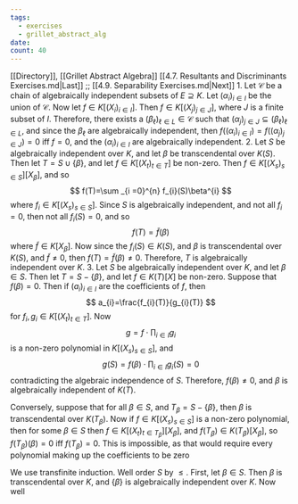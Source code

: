 ```yaml
---
tags:
  - exercises
  - grillet_abstract_alg
date:
count: 40
---
```

[[Directory]], [[Grillet Abstract Algebra]]
[[4.7. Resultants and Discriminants Exercises.md|Last]] ;; [[4.9. Separability Exercises.md|Next]]
1. 
Let $\mathcal{C}$ be a chain of algebraically independent subsets of ${} E \supseteq K {}$. Let ${} (\alpha_{i})_{i \in I} {}$ be the union of $\mathcal{C}$. Now let ${} f \in K[(X_{i})_{i \in I}] {}$. Then ${} f \in K[(X_{j})_{j \in J}] {}$, where $J {}$ is a finite subset of $I$. Therefore, there exists a ${} (\beta_{\ell})_{\ell \in L}  \in \mathcal{C} {}$ such that ${} (\alpha_{j})_{j \in J} \subseteq (\beta_{\ell})_{\ell \in L} {}$, and since the ${} \beta_{\ell}$ are algebraically independent, then ${} f((\alpha_{i})_{i \in I})=f((\alpha_{j})_{j \in J})=0 {}$ iff ${} f=0 {}$, and the ${} (\alpha_{i})_{i \in I} {}$ are algebraically independent.
2. 
Let $S$ be algebraically independent over $K$, and let $\beta$ be transcendental over $K(S)$. Then let ${} T=S \cup \{ \beta \} {}$, and let ${} f \in K[(X_{t})_{t \in T}] {}$ be non-zero. Then ${} f \in K[(X_{s})_{s \in S}][X_{\beta}] {}$, and so 
$$
f(T)=\sum _{i =0}^{n} f_{i}(S)\beta^{i}
$$
where ${} f_{i} \in K[(X_{s})_{s \in S}] {}$. Since $S$ is algebraically independent, and not all ${} f_{i}=0 {}$, then not all ${} f_{i}(S)=0 {}$, and so 
$$
f(T)=\tilde{f}(\beta)
$$
where ${} \tilde{f} \in K[X_{\beta}] {}$. Now since the ${} f_{i}(S) \in K(S) {}$, and $\beta$ is transcendental over $K(S)$, and ${} \tilde{f}\neq 0 {}$, then ${} f(T)=\tilde{f}(\beta)\neq 0 {}$. Therefore, $T$ is algebraically independent over $K$.
3. 
Let $S {}$ be algebraically independent over ${} K {}$, and let ${} \beta \in S {}$. Then let ${} T=S - \{ \beta \} {}$, and let ${} f \in K(T)[X] {}$ be non-zero. Suppose that ${} f(\beta)=0 {}$. Then if ${} (a_{i})_{i \in I} {}$ are the coefficients of $f$, then
$$
a_{i}=\frac{f_{i}(T)}{g_{i}(T)}
$$
for ${} f_{i},\, g_{ i} \in K[(X_{t})_{t \in T}] {}$. Now 
$$
g=f\cdot \prod _{i \in I} g_{i}
$$
is a non-zero polynomial in ${} K[(X_{s})_{s \in S}] {}$, and 
$$
g(S)=f(\beta) \cdot \prod _{i \in I}g_{i}(S)=0
$$
contradicting the algebraic independence of $S$. Therefore, ${} f(\beta)\neq 0 {}$, and $\beta$ is algebraically independent of ${} K(T) {}$.

Conversely, suppose that for all ${} \beta \in S {}$, and ${} T_{\beta}=S - \{ \beta \} {}$, then $\beta {}$ is transcendental over ${} K(T_{\beta}) {}$. Now if ${} f \in K[(X_{s})_{s \in S}] {}$ is a non-zero polynomial, then for some ${} \beta \in S {}$ then ${} f \in K[(X_{t})_{t \in T_{\beta}}][X_{\beta}] {}$, and ${} f(T_{\beta}) \in K(T_{\beta})[X_{\beta}] {}$, so ${} f(T_{\beta})(\beta)=0 {}$ iff ${} f(T_{\beta})=0 {}$. This is impossible, as that would require every polynomial making up the coefficients to be zero

We use transfinite induction. Well order $S {}$ by ${} {}{\leq}{} {}$. First, let ${} \beta \in S {}$. Then $\beta$ is transcendental over $K$, and $\{ \beta \} {}$ is algebraically independent over ${} K$. Now well